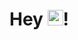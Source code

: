 <div align="left">
   <h1>Hey <img src="https://media.giphy.com/media/hvRJCLFzcasrR4ia7z/giphy.gif" width="25px">!</h1> 
</div>

<!--
**stefanondisponibile/stefanondisponibile** is a ✨ _special_ ✨ repository because its `README.md` (this file) appears on your GitHub profile.

Here are some ideas to get you started:

- 🔭 I’m currently working on ...
- 🌱 I’m currently learning ...
- 👯 I’m looking to collaborate on ...
- 🤔 I’m looking for help with ...
- 💬 Ask me about ...
- 📫 How to reach me: ...
- 😄 Pronouns: ...
- ⚡ Fun fact: ...
-->
